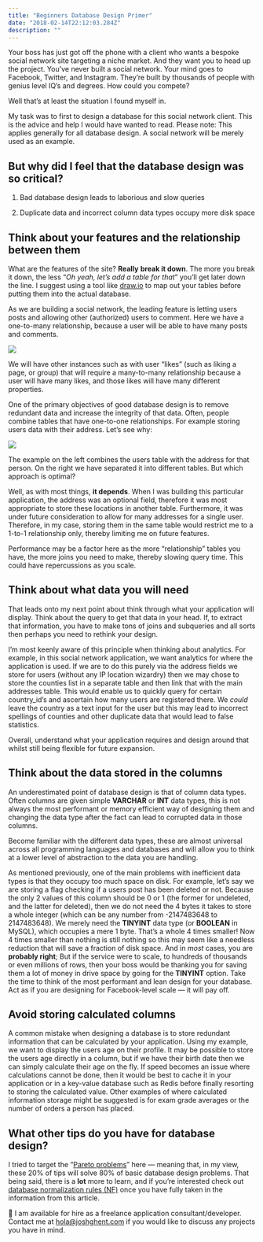 ```yaml
---
title: "Beginners Database Design Primer"
date: "2018-02-14T22:12:03.284Z"
description: ""
---
```


Your boss has just got off the phone with a client who wants a bespoke social network site targeting a niche market. And they want you to head up the project. You’ve never built a social network. Your mind goes to Facebook, Twitter, and Instagram. They’re built by thousands of people with genius level IQ’s and degrees. How could you compete?

Well that’s at least the situation I found myself in.

My task was to first to design a database for this social network client. This is the advice and help I would have wanted to read. Please note: This applies generally for all database design. A social network will be merely used as an example.

## But why did I feel that the database design was so critical?

1. Bad database design leads to laborious and slow queries

1. Duplicate data and incorrect column data types occupy more disk space

## Think about your features and the relationship between them

What are the features of the site? **Really** **break it down**. The more you break it down, the less “*Oh yeah, let’s add a table for that*” you’ll get later down the line. I suggest using a tool like [draw.io](https://www.draw.io/) to map out your tables before putting them into the actual database.

As we are building a social network, the leading feature is letting users posts and allowing other (authorized) users to comment. Here we have a one-to-many relationship, because a user will be able to have many posts and comments.

![](https://cdn-images-1.medium.com/max/2740/0*FyqSEsID4A_2jE_n.)

We will have other instances such as with user “likes” (such as liking a page, or group) that will require a many-to-many relationship because a user will have many likes, and those likes will have many different properties.

One of the primary objectives of good database design is to remove redundant data and increase the integrity of that data. Often, people combine tables that have one-to-one relationships. For example storing users data with their address. Let’s see why:

![](https://cdn-images-1.medium.com/max/2808/0*JVxQ1FSGDaEupI9Z.)

The example on the left combines the users table with the address for that person. On the right we have separated it into different tables. But which approach is optimal?

Well, as with most things, **it depends**. When I was building this particular application, the address was an optional field, therefore it was most appropriate to store these locations in another table. Furthermore, it was under future consideration to allow for many addresses for a single user. Therefore, in my case, storing them in the same table would restrict me to a 1-to-1 relationship only, thereby limiting me on future features.

Performance may be a factor here as the more “relationship” tables you have, the more joins you need to make, thereby slowing query time. This could have repercussions as you scale.

## Think about what data you will need

That leads onto my next point about think through what your application will display. Think about the query to get that data in your head. If, to extract that information, you have to make tons of joins and subqueries and all sorts then perhaps you need to rethink your design.

I’m most keenly aware of this principle when thinking about analytics. For example, in this social network application, we want analytics for where the application is used. If we are to do this purely via the address fields we store for users (without any IP location wizardry) then we may chose to store the counties list in a separate table and then link that with the main addresses table. This would enable us to quickly query for certain country_id’s and ascertain how many users are registered there. We *could* leave the country as a text input for the user but this may lead to incorrect spellings of counties and other duplicate data that would lead to false statistics.

Overall, understand what your application requires and design around that whilst still being flexible for future expansion.

## Think about the data stored in the columns

An underestimated point of database design is that of column data types. Often columns are given simple **VARCHAR** or **INT** data types, this is not always the most performant or memory efficient way of designing them and changing the data type after the fact can lead to corrupted data in those columns.

Become familiar with the different data types, these are almost universal across all programming languages and databases and will allow you to think at a lower level of abstraction to the data you are handling.

As mentioned previously, one of the main problems with inefficient data types is that they occupy too much space on disk. For example, let’s say we are storing a flag checking if a users post has been deleted or not. Because the only 2 values of this column should be 0 or 1 (the former for undeleted, and the latter for deleted), then we do not need the 4 bytes it takes to store a whole integer (which can be any number from -2147483648 to 2147483648). We merely need the **TINYINT** data type (or **BOOLEAN** in MySQL), which occupies a mere 1 byte. That’s a whole 4 times smaller! Now 4 times smaller than nothing is still nothing so this may seem like a needless reduction that will save a fraction of disk space. And in *most* cases, you are **probably right**; But if the service were to scale, to hundreds of thousands or even millions of rows, then your boss would be thanking you for saving them a lot of money in drive space by going for the **TINYINT** option. Take the time to think of the most performant and lean design for your database. Act as if you are designing for Facebook-level scale — it will pay off.

## Avoid storing calculated columns

A common mistake when designing a database is to store redundant information that can be calculated by your application. Using my example, we want to display the users age on their profile. It may be possible to store the users age directly in a column, but if we have their birth date then we can simply calculate their age on the fly. If speed becomes an issue where calculations cannot be done, then it would be best to cache it in your application or in a key-value database such as Redis before finally resorting to storing the calculated value. Other examples of where calculated information storage might be suggested is for exam grade averages or the number of orders a person has placed.

## What other tips do you have for database design?

I tried to target the “[Pareto problems](https://en.wikipedia.org/wiki/Pareto_principle)” here — meaning that, in my view, these 20% of tips will solve 80% of basic database design problems. That being said, there is a **lot** more to learn, and if you’re interested check out [database normalization rules (NF)](https://en.wikipedia.org/wiki/Database_normalization) once you have fully taken in the information from this article.

👋 I am available for hire as a freelance application consultant/developer. Contact me at [hola@joshghent.com](mailto:hola@joshghent.com) if you would like to discuss any projects you have in mind.
